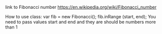 link to Fibonacci number https://en.wikipedia.org/wiki/Fibonacci_number

How to use class:
var fib = new Fibonacci();
fib.inRange (start, end);
You need to pass values start and end and they are should be numbers more than 1
